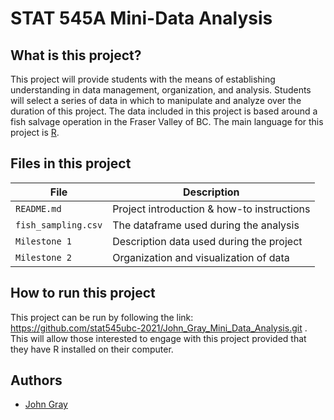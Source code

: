
# STAT 545A Mini-Data Analysis

## What is this project?
 This project will provide students with the means of establishing understanding in data management, organization, and analysis. Students will select a series of data in which to manipulate and analyze over the duration of this project. The data included in this project is based around a fish salvage operation in the Fraser Valley of BC. The main language for this project is [R](https://www.r-project.org/).
 
## Files in this project
 | File | Description |
| ---  | ---         |
| `README.md`           | Project introduction & how-to instructions |
| `fish_sampling.csv`   | The dataframe used during the analysis     |
|`Milestone 1`          | Description data used during the project   |
|`Milestone 2`          | Organization and visualization of data     |

## How to run this project
 This project can be run by following the link: https://github.com/stat545ubc-2021/John_Gray_Mini_Data_Analysis.git . This will allow those interested to engage with this project provided that they have R installed on their computer. 


## Authors
  - [John Gray](https://github.com/jgray180)
